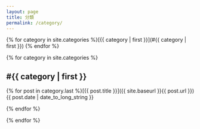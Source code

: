 ```yaml
---
layout: page
title: 分類
permalink: /category/
---
```

{% for category in site.categories %}[{{ category | first }}](#{{ category | first }}) {% endfor %}

{% for category in site.categories %}
<h2><a name="{{ category | first }}">#{{ category | first }}</a></h2>

{% for post in category.last %}[{{ post.title }}]({{ site.baseurl }}{{ post.url }}) <span class="pull-right">{{ post.date | date_to_long_string }}</span>

{% endfor %}

{% endfor %}
